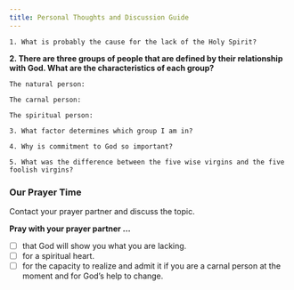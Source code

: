 ```yaml
---
title: Personal Thoughts and Discussion Guide
---
```


`1. What is probably the cause for the lack of the Holy Spirit?`

**2. There are three groups of people that are defined by their relationship with God. What are the characteristics of each group?**

`The natural person:`

`The carnal person:`

`The spiritual person:`

`3. What factor determines which group I am in?`

`4. Why is commitment to God so important?`

`5. What was the difference between the five wise virgins and the five foolish virgins?`

### Our Prayer Time

Contact your prayer partner and discuss the topic.

**Pray with your prayer partner ...**

- [ ] that God will show you what you are lacking.
- [ ] for a spiritual heart.
- [ ] for the capacity to realize and admit it if you are a carnal person at the moment and for God’s help to change.
